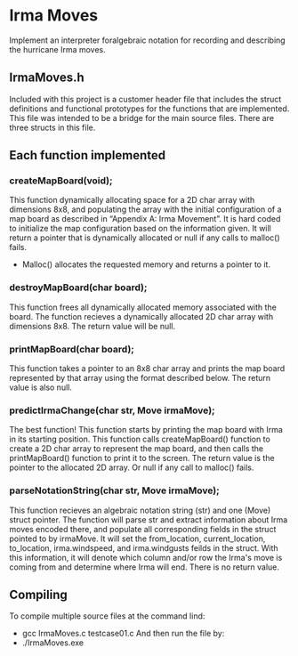 # Irma Moves
Implement an interpreter foralgebraic notation for recording and describing the hurricane Irma moves.

## IrmaMoves.h
Included with this project is a customer header file that includes the struct definitions and functional prototypes for the functions that are implemented.
This file was intended to be a bridge for the main source files.
There are three structs in this file.

## Each function implemented
### createMapBoard(void);
This function dynamically allocating space for a 2D char array with dimensions 8x8, and populating the array with the initial configuration of a map board as described in “Appendix A: Irma Movement”.  It is hard coded to initialize the map configuration based on the information given.
It will return a pointer that is dynamically allocated or null if any calls to malloc() fails.
- Malloc() allocates the requested memory and returns a pointer to it.

### destroyMapBoard(char board);
This function frees all dynamically allocated memory associated with the board. The function recieves a dynamically allocated 2D char array with dimensions 8x8.
The return value will be null.

### printMapBoard(char board);
This function takes a pointer to an 8x8 char array and prints the map board represented by that array using the format described below. 
The return value is also null.

### predictIrmaChange(char str, Move irmaMove);
The best function!
This function starts by printing the map board with Irma in its starting position. This function calls createMapBoard() function to create a 2D char array to represent the map board, and then calls the printMapBoard() function to print it to the screen.
The return value is the pointer to the allocated 2D array. Or null if any call to malloc() fails.

### parseNotationString(char str, Move irmaMove);
This function recieves an algebraic notation string (str) and one (Move) struct pointer. The function will parse str and extract information about Irma moves encoded there, and populate all corresponding fields in the struct pointed to by irmaMove.
It will set the from_location, current_location, to_location, irma.windspeed, and irma.windgusts feilds in the struct. With this information, it will denote which column and/or row the Irma's move is coming from and determine where Irma will end.
There is no return value.

## Compiling
To compile multiple source files at the command lind:
- gcc IrmaMoves.c testcase01.c
And then run the file by:
- ./IrmaMoves.exe
